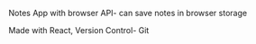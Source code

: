 Notes App with browser API- can save notes in browser storage

Made with React, Version Control- Git
